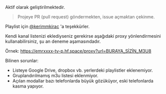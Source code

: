 Aktif olarak geliştirilmektedir.

> Projeye PR (pull request) göndermekten, issue açmaktan çekinme.

Playlist için [@kerimmkirac](https://github.com/kerimmkirac) 'a teşekkürler.

Kendi kanal listenizi eklediyseniz gerekirse aşağıdaki proxy yönlendirmesini kullanabilirsiniz, şu an deneme aşamasındadır.

Örnek: https://emrxxxx-tv-p.hf.space/proxy?url=BURAYA_SİZİN_M3U8

Bilinen sorunlar:
 - Listeye Google Drive, dropbox vb. yerlerdeki playlistler eklenemiyor.
 - Gruplandırılmamış m3u listesi eklenmiyor.
 - Açılan modallar bazı telefonlarda büyük gözüküyor, eski telefonlarda kasma yapıyor.
